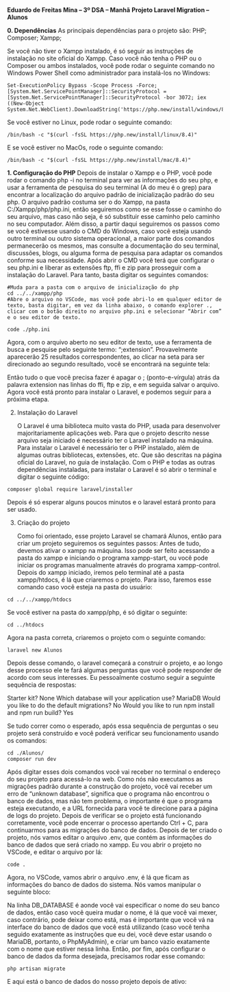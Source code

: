 **Eduardo de Freitas Mina – 3º DSA – Manhã**
**Projeto Laravel Migration – Alunos**


**0. Dependências**
	As principais dependências para o projeto são:
PHP;
Composer;
Xampp;


  Se você não tiver o Xampp instalado, é só seguir as instruções de instalação no site oficial do Xampp.
	Caso você não tenha o PHP ou o Composer ou ambos instalados, você pode rodar o seguinte comando no Windows Power Shell como administrador para instalá-los no Windows:

```
Set-ExecutionPolicy Bypass -Scope Process -Force; [System.Net.ServicePointManager]::SecurityProtocol = [System.Net.ServicePointManager]::SecurityProtocol -bor 3072; iex ((New-Object System.Net.WebClient).DownloadString('https://php.new/install/windows/8.4'))
```
  Se você estiver no Linux, pode rodar o seguinte comando:
```
/bin/bash -c "$(curl -fsSL https://php.new/install/linux/8.4)"
```
  E se você estiver no MacOs, rode o seguinte comando:
```
/bin/bash -c "$(curl -fsSL https://php.new/install/mac/8.4)"
```

**1. Configuração do PHP**
	Depois de instalar o Xampp e o PHP, você pode rodar o comando php -i no terminal para ver as informações do seu php, e usar a ferramenta de pesquisa do seu terminal (A do meu é o grep) para encontrar a localização do arquivo padrão de inicialização padrão do seu php.
	O arquivo padrão costuma ser o do Xampp, na pasta C:/Xampp/php/php.ini, então seguiremos como se esse fosse o caminho do seu arquivo, mas caso não seja, é só substituir esse caminho pelo caminho no seu computador. Além disso, a partir daqui seguiremos os passos como se você estivesse usando o CMD do Windows, caso você esteja usando outro terminal ou outro sistema operacional, a maior parte dos comandos permanecerão os mesmos, mas consulte a documentação do seu terminal, discussões, blogs, ou alguma forma de pesquisa para adaptar os comandos conforme sua necessidade.
	Após abrir o CMD você terá que configurar o seu php.ini e liberar as extensões ftp, ffi e zip para prosseguir com a instalação do Laravel. Para tanto, basta digitar os seguintes comandos:

```
#Muda para a pasta com o arquivo de inicialização do php
cd ../../xampp/php
#Abre o arquivo no VSCode, mas você pode abri-lo em qualquer editor de texto, basta digitar, em vez da linha abaixo, o comando explorer ., clicar com o botão direito no arquivo php.ini e selecionar “Abrir com” e o seu editor de texto.

code ./php.ini
```
  Agora, com o arquivo aberto no seu editor de texto, use a ferramenta de busca e pesquise pelo seguinte termo: “;extension”. Provavelmente aparecerão 25 resultados correspondentes, ao clicar na seta para ser direcionado ao segundo resultado, você se encontrará na seguinte tela:


  Então tudo o que você precisa fazer é apagar o ; (ponto-e-vírgula) atrás da palavra extension nas linhas do ffi, ftp e zip, e em seguida salvar o arquivo.
	Agora você está pronto para instalar o Laravel, e podemos seguir para a próxima etapa.

2. Instalação do Laravel

	O Laravel é uma biblioteca muito vasta do PHP, usada para desenvolver majoritariamente aplicações web. Para que o projeto descrito nesse arquivo seja iniciado é necessário ter o Laravel instalado na máquina.
	Para instalar o Laravel é necessário ter o PHP instalado, além de algumas outras bibliotecas, extensões, etc. Que são descritas na página oficial do Laravel, no guia de instalação. Com o PHP e todas as outras dependências instaladas, para instalar o Laravel é só abrir o terminal e digitar o seguinte código:
```
composer global require laravel/installer
```
Depois é só esperar alguns poucos minutos e o laravel estará pronto para ser usado.

3. Criação do projeto

	Como foi orientado, esse projeto Laravel se chamará Alunos, então para criar um projeto seguiremos os seguintes passos:
	Antes de tudo, devemos ativar o xampp na máquina. Isso pode ser feito acessando a pasta do xampp e iniciando o programa xampp-start, ou você pode iniciar os programas manualmente através do programa xampp-control. Depois do xampp iniciado, iremos pelo terminal até a pasta xampp/htdocs, é lá que criaremos o projeto. Para isso, faremos esse comando caso você esteja na pasta do usuário:
```
cd ../../xampp/htdocs
```
  Se você estiver na pasta do xampp/php, é só digitar o seguinte:
```
cd ../htdocs
```
  Agora na pasta correta, criaremos o projeto com o seguinte comando:
```
laravel new Alunos
```
  Depois desse comando, o laravel começará a construir o projeto, e ao longo desse processo ele te fará algumas perguntas que você pode responder de acordo com seus interesses. Eu pessoalmente costumo seguir a seguinte sequência de respostas:

Starter kit? None
Which database will your application use? MariaDB
Would you like to do the default migrations? No
Would you like to run npm install and npm run build? Yes

  Se tudo correr como o esperado, após essa sequência de perguntas o seu projeto será construído e você poderá verificar seu funcionamento usando os comandos:
```
cd ./Alunos/
composer run dev
```
  Após digitar esses dois comandos você vai receber no terminal o endereço do seu projeto para acessá-lo na web. Como nós não executamos as migrações padrão durante a construção do projeto, você vai receber um erro de “unknown database”, significa que o programa não encontrou o banco de dados, mas não tem problema, o importante é que o programa esteja executando, e a URL fornecida para você te direcione para a página de logs do projeto.
	Depois de verificar se o projeto está funcionando corretamente, você pode encerrar o processo apertando Ctrl + C, para continuarmos para as migrações do banco de dados.
	Depois de ter criado o projeto, nós vamos editar o arquivo .env, que contém as informações do banco de dados que será criado no xampp. Eu vou abrir o projeto no VSCode, e editar o arquivo por lá:
```
code .
```
  Agora, no VSCode, vamos abrir o arquivo .env, é lá que ficam as informações do banco de dados do sistema. Nós vamos manipular o seguinte bloco:



  Na linha DB_DATABASE é aonde você vai especificar o nome do seu banco de dados, então caso você queira mudar o nome, é lá que você vai mexer, caso contrário, pode deixar como está, mas é importante que você vá na interface do banco de dados que você está utilizando (caso você tenha seguido exatamente as instruções que eu dei, você deve estar usando o MariaDB, portanto, o PhpMyAdmin), e criar um banco vazio exatamente com o nome que estiver nessa linha.
	Então, por fim, após configurar o banco de dados da forma desejada, precisamos rodar esse comando:
```
php artisan migrate
```

  E aqui está o banco de dados do nosso projeto depois de ativo:

